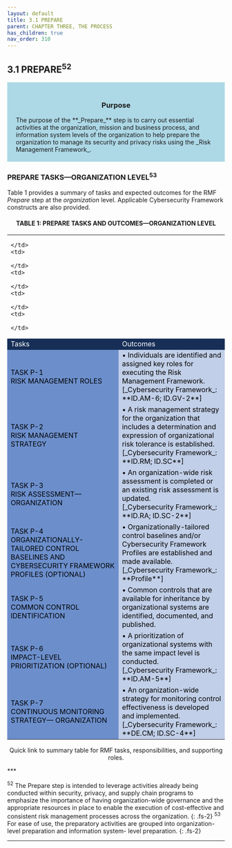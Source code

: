 ```yaml
---
layout: default
title: 3.1 PREPARE  
parent: CHAPTER THREE, THE PROCESS
has_children: true 
nav_order: 310
---
```


## 3.1 PREPARE<sup>52</sup>

<div style="background-color:lightblue; padding:20px" markdown="1">
<h3 style="text-align:center">Purpose</h3>
The purpose of the **_Prepare_** step is to carry out essential activities at the organization, mission and business process, and information system levels of the organization to help prepare the organization to manage its security and privacy risks using the _Risk Management Framework_.
</div>

### PREPARE TASKS—ORGANIZATION LEVEL<sup>53</sup>
Table 1 provides a summary of tasks and expected outcomes for the RMF _Prepare_ step at the _organization_ level. Applicable Cybersecurity Framework constructs are also provided.

<h4 style='text-align:center'>TABLE 1: PREPARE TASKS AND OUTCOMES—ORGANIZATION LEVEL</h4>

<table>
  <tr>
    <td>

    </td>
    <td>

    </td>
    <td>

    </td>
    <td>

    </td>
    <td>

    </td>
  </tr>
  <tr>
    <td colspan="2" style="background-color:#172f57">
<span style="color:#ffffff">Tasks</span>
    </td>
    <td colspan="3" style="background-color:#172f57">
<span style="color:#ffffff">Outcomes</span>
		</td>
	</tr>
  <tr>
    <td colspan="2" style="background-color:#6c8fcc">
<span style="color:#000000">
TASK P-1<br>  
RISK MANAGEMENT ROLES
</span>
    </td>
    <td colspan="3" style="background-color:#c1cfe8">
<span style="color:#000000" markdown="1">
• Individuals are identified and assigned key roles for executing the Risk Management Framework.<br>
[_Cybersecurity Framework_: **ID.AM-6; ID.GV-2**]
</span>
    </td>
  </tr>

  <tr>
    <td colspan="2" style="background-color:#6c8fcc">
<span style="color:#000000">
TASK P-2<br>
RISK MANAGEMENT STRATEGY
</span>
    </td>
    <td colspan="3" style="background-color:#c1cfe8">
<span style="color:#000000" markdown="1">
• A risk management strategy for the organization that includes a determination and expression of organizational risk tolerance is established.<br>
[_Cybersecurity Framework_: **ID.RM; ID.SC**]
</span>
    </td>
  </tr>

  <tr>
    <td colspan="2" style="background-color:#6c8fcc">
<span style="color:#000000">
TASK P-3<br>
RISK ASSESSMENT—ORGANIZATION
</span>
    </td>
    <td colspan="3" style="background-color:#c1cfe8">
<span style="color:#000000" markdown="1">
• An organization-wide risk assessment is completed or an existing risk assessment is updated.<br>
[_Cybersecurity Framework_: **ID.RA; ID.SC-2**]
</span>
    </td>
  </tr>

  <tr>
    <td colspan="2" style="background-color:#6c8fcc">
<span style="color:#000000">
TASK P-4<br>
ORGANIZATIONALLY-TAILORED CONTROL BASELINES AND CYBERSECURITY FRAMEWORK PROFILES (OPTIONAL)
</span>
    </td>
    <td colspan="3" style="background-color:#c1cfe8">
<span style="color:#000000" markdown="1">
• Organizationally-tailored control baselines and/or Cybersecurity Framework Profiles are established and made available.<br>
[_Cybersecurity Framework_: **Profile**]
</span>
    </td>
  </tr>

  <tr>
    <td colspan="2" style="background-color:#6c8fcc">
<span style="color:#000000">
TASK P-5<br>
COMMON CONTROL IDENTIFICATION
</span>
    </td>
    <td colspan="3" style="background-color:#c1cfe8">
<span style="color:#000000" markdown="1">
• Common controls that are available for inheritance by organizational systems are identified, documented, and published.<br>
</span>
    </td>
  </tr>

  <tr>
    <td colspan="2" style="background-color:#6c8fcc">
<span style="color:#000000">
TASK P-6<br>
IMPACT-LEVEL PRIORITIZATION (OPTIONAL)
</span>
    </td>
    <td colspan="3" style="background-color:#c1cfe8">
<span style="color:#000000" markdown="1">
• A prioritization of organizational systems with the same impact level is conducted.<br>
[_Cybersecurity Framework_: **ID.AM-5**]
</span>
    </td>
  </tr>

  <tr>
    <td colspan="2" style="background-color:#6c8fcc">
<span style="color:#000000">
TASK P-7<br>
CONTINUOUS MONITORING STRATEGY— ORGANIZATION
</span>
    </td>
    <td colspan="3" style="background-color:#c1cfe8">
<span style="color:#000000" markdown="1">
• An organization-wide strategy for monitoring control effectiveness is developed and implemented.<br>
[_Cybersecurity Framework_: **DE.CM; ID.SC-4**]
</span>
    </td>
  </tr>

</table>

<p style="text-align:center">Quick link to summary table for RMF tasks, responsibilities, and supporting roles.</p>
***

<sup>52</sup> The Prepare step is intended to leverage activities already being conducted within security, privacy, and supply chain programs to emphasize the importance of having organization-wide governance and the appropriate resources in place to enable the execution of cost-effective and consistent risk management processes across the organization.
{: .fs-2}
<sup>53</sup> For ease of use, the preparatory activities are grouped into organization-level preparation and information system- level preparation.
{: .fs-2}

***



